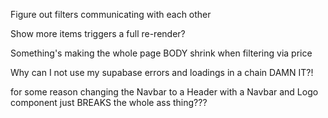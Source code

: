 

Figure out filters communicating with each other

Show more items triggers a full re-render?

Something's making the whole page BODY shrink when filtering via price

Why can I not use my supabase errors and loadings in a chain DAMN IT?!


for some reason changing the Navbar to a Header with a Navbar and Logo component just BREAKS the whole ass thing???